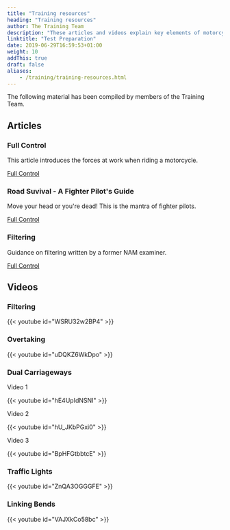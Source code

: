 ```yaml
---
title: "Training resources"
heading: "Training resources"
author: The Training Team
description: "These articles and videos explain key elements of motorcycle control and demonstrate advanced riding skills applied to overtaking, filtering, and linking bends."
linktitle: "Test Preparation"
date: 2019-06-29T16:59:53+01:00
weight: 10
addThis: true
draft: false
aliases:
    - /training/training-resources.html
---
```


The following material has been compiled by members of the Training Team.

## Articles

### Full Control

This article introduces the forces at work when riding a motorcycle.

<a href="/downloads/training/full-control.pdf" download="NAM_FullControl" class="btn btn-success btn-lg"><i class="fas fa-file-download"></i> Full Control</a>

### Road Suvival - A Fighter Pilot's Guide

Move your head or you're dead! This is the mantra of fighter pilots.

<a href="/downloads/training/1211-Road-Survival-Guide-Final-2.pdf" download="NAM_RoadSurvivalGuide" class="btn btn-success btn-lg"><i class="fas fa-file-download"></i> Full Control</a>

### Filtering

Guidance on filtering written by a former NAM examiner.

<a href="/downloads/training/IAM-FILTERING.pdf" download="NAM_Filtering" class="btn btn-success btn-lg"><i class="fas fa-file-download"></i> Full Control</a>

## Videos

### Filtering 

{{< youtube id="WSRU32w2BP4" >}}

### Overtaking

{{< youtube id="uDQKZ6WkDpo" >}}

### Dual Carriageways

Video 1

{{< youtube id="hE4UpIdNSNI" >}}

Video 2

{{< youtube id="hU_JKbPGxi0" >}}

Video 3

{{< youtube id="BpHFGtbbtcE" >}}

### Traffic Lights

{{< youtube id="ZnQA3OGGGFE" >}}

### Linking Bends

{{< youtube id="VAJXkCo58bc" >}}